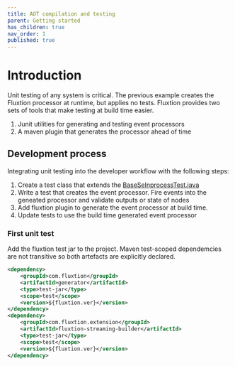 ```yaml
---
title: AOT compilation and testing
parent: Getting started
has_children: true
nav_order: 1
published: true
---
```


# Introduction

Unit testing of any system is critical. The previous example creates the Fluxtion processor at runtime, but applies no tests. Fluxtion provides two sets of tools that make testing at build time easier.
1.  Junit utilities for generating and testing event processors 
1.  A maven plugin that generates the processor ahead of time

## Development process
Integrating unit testing into the developer workflow with the following steps:
1.  Create a test class that extends the [BaseSeInprocessTest.java](https://github.com/v12technology/fluxtion/blob/2.10.9/generator/src/test/java/com/fluxtion/generator/util/BaseSepInprocessTest.java)
1.  Write a test that creates the event processor. Fire events into the geneated processor and validate outputs or state of nodes
1.  Add fluxtion plugin to generate the event processor at build time. 
1.  Update tests to use the build time generated event processor 

### First unit test
Add the fluxtion test jar to the project. Maven test-scoped dependemcies are not transitive so both artefacts are explicitly declared.

```xml
<dependency>
	<groupId>com.fluxtion</groupId>
    <artifactId>generator</artifactId>
    <type>test-jar</type>
    <scope>test</scope>
    <version>${fluxtion.ver}</version>
</dependency>
<dependency>
	<groupId>com.fluxtion.extension</groupId>
    <artifactId>fluxtion-streaming-builder</artifactId>
    <type>test-jar</type>
    <scope>test</scope>
    <version>${fluxtion.ver}</version>
</dependency>
```

